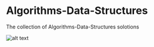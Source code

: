 # Algorithms-Data-Structures

The collection of Algorithms-Data-Structures solotions

![alt text](http://www.dharwadker.org/tevet/isomorphism/fig000a.gif)
